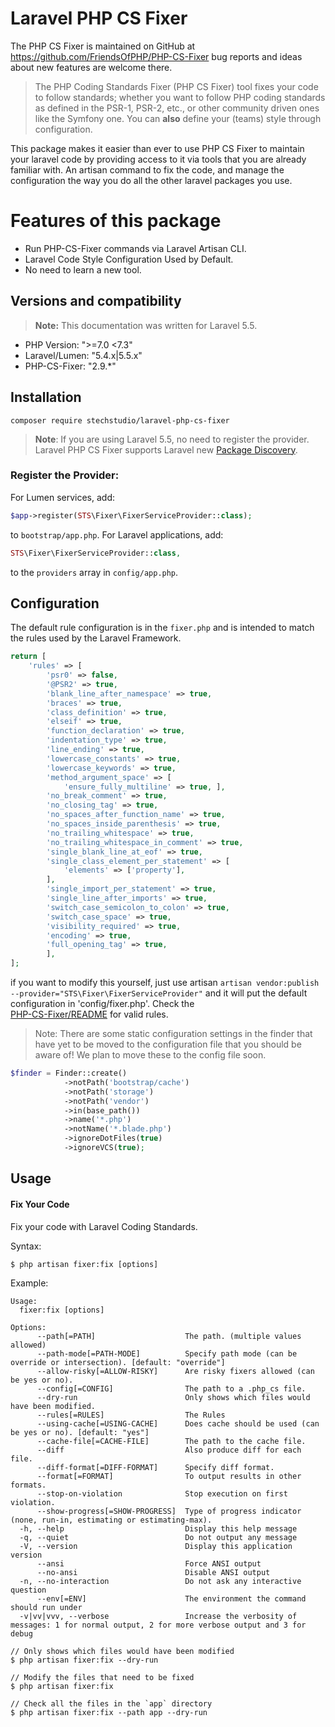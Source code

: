 # Laravel PHP CS Fixer

The PHP CS Fixer is maintained on GitHub at https://github.com/FriendsOfPHP/PHP-CS-Fixer
bug reports and ideas about new features are welcome there.

> The PHP Coding Standards Fixer (PHP CS Fixer) tool fixes your code to follow standards;
  whether you want to follow PHP coding standards as defined in the PSR-1, PSR-2, etc.,
  or other community driven ones like the Symfony one.
  You can **also** define your (teams) style through configuration.
  
This package makes it easier than ever to use PHP CS Fixer to maintain your laravel code by providing access to it via 
tools that you are already familiar with. An artisan command to fix the code, and manage the configuration the way you
do all the other laravel packages you use.

# Features of this package
* Run PHP-CS-Fixer commands via Laravel Artisan CLI.
* Laravel Code Style Configuration Used by Default.
* No need to learn a new tool.

## Versions and compatibility
> **Note:** This documentation was written for Laravel 5.5.
* PHP Version: ">=7.0 <7.3"
* Laravel/Lumen: "5.4.x|5.5.x"
* PHP-CS-Fixer: "2.9.*"

## Installation

```
composer require stechstudio/laravel-php-cs-fixer
```



> **Note**: If you are using Laravel 5.5, no need to register the provider. Laravel PHP CS Fixer supports Laravel new [Package Discovery](https://laravel.com/docs/5.5/packages#package-discovery).

### Register the Provider:

For Lumen services, add:

```php
$app->register(STS\Fixer\FixerServiceProvider::class);
```
to `bootstrap/app.php`. For Laravel applications, add:

```php
STS\Fixer\FixerServiceProvider::class,
```

to the `providers` array in `config/app.php`.

## Configuration
The default rule configuration is in the `fixer.php` and is intended to match the rules used by the Laravel Framework.

```php
return [
    'rules' => [
        'psr0' => false,
        '@PSR2' => true,
        'blank_line_after_namespace' => true,
        'braces' => true,
        'class_definition' => true,
        'elseif' => true,
        'function_declaration' => true,
        'indentation_type' => true,
        'line_ending' => true,
        'lowercase_constants' => true,
        'lowercase_keywords' => true,
        'method_argument_space' => [
            'ensure_fully_multiline' => true, ],
        'no_break_comment' => true,
        'no_closing_tag' => true,
        'no_spaces_after_function_name' => true,
        'no_spaces_inside_parenthesis' => true,
        'no_trailing_whitespace' => true,
        'no_trailing_whitespace_in_comment' => true,
        'single_blank_line_at_eof' => true,
        'single_class_element_per_statement' => [
            'elements' => ['property'],
        ],
        'single_import_per_statement' => true,
        'single_line_after_imports' => true,
        'switch_case_semicolon_to_colon' => true,
        'switch_case_space' => true,
        'visibility_required' => true,
        'encoding' => true,
        'full_opening_tag' => true,
        ],
];
```

if you want to modify this yourself, just use artisan `artisan vendor:publish --provider="STS\Fixer\FixerServiceProvider"` 
and it will put the default configuration in 'config/fixer.php'. Check the  
[PHP-CS-Fixer/README](https://github.com/FriendsOfPHP/PHP-CS-Fixer#usage) for valid rules.

> Note: There are some static configuration settings in the finder that have yet to be moved to the configuration file 
> that you should be aware of! We plan to move these to the config file soon.

```php
$finder = Finder::create()
            ->notPath('bootstrap/cache')
            ->notPath('storage')
            ->notPath('vendor')
            ->in(base_path())
            ->name('*.php')
            ->notName('*.blade.php')
            ->ignoreDotFiles(true)
            ->ignoreVCS(true);
```

## Usage
#### Fix Your Code
Fix your code with Laravel Coding Standards.

Syntax:
```
$ php artisan fixer:fix [options]
```

Example:
```
Usage:
  fixer:fix [options]

Options:
      --path[=PATH]                    The path. (multiple values allowed)
      --path-mode[=PATH-MODE]          Specify path mode (can be override or intersection). [default: "override"]
      --allow-risky[=ALLOW-RISKY]      Are risky fixers allowed (can be yes or no).
      --config[=CONFIG]                The path to a .php_cs file.
      --dry-run                        Only shows which files would have been modified.
      --rules[=RULES]                  The Rules
      --using-cache[=USING-CACHE]      Does cache should be used (can be yes or no). [default: "yes"]
      --cache-file[=CACHE-FILE]        The path to the cache file.
      --diff                           Also produce diff for each file.
      --diff-format[=DIFF-FORMAT]      Specify diff format.
      --format[=FORMAT]                To output results in other formats.
      --stop-on-violation              Stop execution on first violation.
      --show-progress[=SHOW-PROGRESS]  Type of progress indicator (none, run-in, estimating or estimating-max).
  -h, --help                           Display this help message
  -q, --quiet                          Do not output any message
  -V, --version                        Display this application version
      --ansi                           Force ANSI output
      --no-ansi                        Disable ANSI output
  -n, --no-interaction                 Do not ask any interactive question
      --env[=ENV]                      The environment the command should run under
  -v|vv|vvv, --verbose                 Increase the verbosity of messages: 1 for normal output, 2 for more verbose output and 3 for debug
  
// Only shows which files would have been modified
$ php artisan fixer:fix --dry-run

// Modify the files that need to be fixed
$ php artisan fixer:fix

// Check all the files in the `app` directory
$ php artisan fixer:fix --path app --dry-run 
```


